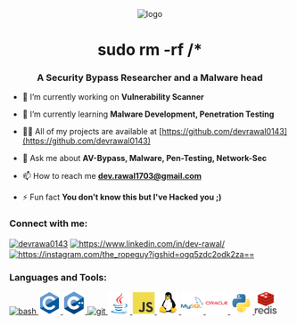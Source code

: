 <div align="center">
  <img src="https://media.licdn.com/dms/image/D5612AQHn1z2mzlgFNA/article-cover_image-shrink_600_2000/0/1694737578123?e=2147483647&v=beta&t=AC56dhQru9_LsViAX5ODO2cYMMymOTInie7tr5bEV3s" alt="logo">
</div>

<h1 align="center">sudo rm -rf /*</h1>
<h3 align="center">A Security Bypass Researcher and a Malware head</h3>


- 🔭 I’m currently working on **Vulnerability Scanner**

- 🌱 I’m currently learning **Malware Development, Penetration Testing**

- 👨‍💻 All of my projects are available at [https://github.com/devrawal0143](https://github.com/devrawal0143)

- 💬 Ask me about **AV-Bypass, Malware, Pen-Testing, Network-Sec**

- 📫 How to reach me **dev.rawal1703@gmail.com**

- ⚡ Fun fact **You don't know this but I've Hacked you ;)**

<h3 align="left">Connect with me:</h3>
<p align="left">
<a href="https://twitter.com/devrawa0143" target="blank"><img align="center" src="https://raw.githubusercontent.com/rahuldkjain/github-profile-readme-generator/master/src/images/icons/Social/twitter.svg" alt="devrawa0143" height="30" width="40" /></a>
<a href="https://linkedin.com/in/https://www.linkedin.com/in/dev-rawal/" target="blank"><img align="center" src="https://raw.githubusercontent.com/rahuldkjain/github-profile-readme-generator/master/src/images/icons/Social/linked-in-alt.svg" alt="https://www.linkedin.com/in/dev-rawal/" height="30" width="40" /></a>
<a href="https://instagram.com/https://instagram.com/the_ropeguy?igshid=ogq5zdc2odk2za==" target="blank"><img align="center" src="https://raw.githubusercontent.com/rahuldkjain/github-profile-readme-generator/master/src/images/icons/Social/instagram.svg" alt="https://instagram.com/the_ropeguy?igshid=ogq5zdc2odk2za==" height="30" width="40" /></a>
</p>

<h3 align="left">Languages and Tools:</h3>
<p align="left"> <a href="https://www.gnu.org/software/bash/" target="_blank" rel="noreferrer"> <img src="https://www.vectorlogo.zone/logos/gnu_bash/gnu_bash-icon.svg" alt="bash" width="40" height="40"/> </a> <a href="https://www.cprogramming.com/" target="_blank" rel="noreferrer"> <img src="https://raw.githubusercontent.com/devicons/devicon/master/icons/c/c-original.svg" alt="c" width="40" height="40"/> </a> <a href="https://www.w3schools.com/cpp/" target="_blank" rel="noreferrer"> <img src="https://raw.githubusercontent.com/devicons/devicon/master/icons/cplusplus/cplusplus-original.svg" alt="cplusplus" width="40" height="40"/> </a> <a href="https://git-scm.com/" target="_blank" rel="noreferrer"> <img src="https://www.vectorlogo.zone/logos/git-scm/git-scm-icon.svg" alt="git" width="40" height="40"/> </a> <a href="https://www.java.com" target="_blank" rel="noreferrer"> <img src="https://raw.githubusercontent.com/devicons/devicon/master/icons/java/java-original.svg" alt="java" width="40" height="40"/> </a> <a href="https://developer.mozilla.org/en-US/docs/Web/JavaScript" target="_blank" rel="noreferrer"> <img src="https://raw.githubusercontent.com/devicons/devicon/master/icons/javascript/javascript-original.svg" alt="javascript" width="40" height="40"/> </a> <a href="https://www.linux.org/" target="_blank" rel="noreferrer"> <img src="https://raw.githubusercontent.com/devicons/devicon/master/icons/linux/linux-original.svg" alt="linux" width="40" height="40"/> </a> <a href="https://www.mysql.com/" target="_blank" rel="noreferrer"> <img src="https://raw.githubusercontent.com/devicons/devicon/master/icons/mysql/mysql-original-wordmark.svg" alt="mysql" width="40" height="40"/> </a> <a href="https://www.oracle.com/" target="_blank" rel="noreferrer"> <img src="https://raw.githubusercontent.com/devicons/devicon/master/icons/oracle/oracle-original.svg" alt="oracle" width="40" height="40"/> </a> <a href="https://www.python.org" target="_blank" rel="noreferrer"> <img src="https://raw.githubusercontent.com/devicons/devicon/master/icons/python/python-original.svg" alt="python" width="40" height="40"/> </a> <a href="https://redis.io" target="_blank" rel="noreferrer"> <img src="https://raw.githubusercontent.com/devicons/devicon/master/icons/redis/redis-original-wordmark.svg" alt="redis" width="40" height="40"/> </a> </p>


